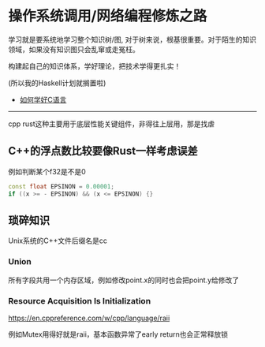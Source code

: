 # 操作系统调用/网络编程修炼之路

学习就是要系统地学习整个知识树/图, 对于树来说，根基很重要。对于陌生的知识领域，如果没有知识图只会乱窜或走冤枉。

构建起自己的知识体系，学好理论，把技术学得更扎实！

(所以我的Haskell计划就搁置啦)

- [如何学好C语言](https://coolshell.cn/articles/4102.html)

---

cpp rust这种主要用于底层性能关键组件，非得往上层用，那是找虐

## C++的浮点数比较要像Rust一样考虑误差

例如判断某个f32是不是0

```cpp
const float EPSINON = 0.00001;   
if ((x >= - EPSINON) && (x <= EPSINON) {}
```

## 琐碎知识

Unix系统的C++文件后缀名是cc

### Union

所有字段共用一个内存区域，例如修改point.x的同时也会把point.y给修改了

### Resource Acquisition Is Initialization

https://en.cppreference.com/w/cpp/language/raii

例如Mutex用得好就是raii，基本函数异常了early return也会正常释放锁

